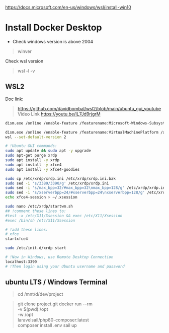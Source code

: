 https://docs.microsoft.com/en-us/windows/wsl/install-win10

# Install Docker Desktop
- Check windows version is above 2004
> winver

Check wsl version
> wsl -l -v

## WSL2
Doc link: 
> https://github.com/davidbombal/wsl2/blob/main/ubuntu_gui_youtube
Video Link
> https://youtu.be/IL7Jd9rjgrM

```sh
dism.exe /online /enable-feature /featurename:Microsoft-Windows-Subsystem-Linux /all /norestart

dism.exe /online /enable-feature /featurename:VirtualMachinePlatform /all /norestart
wsl --set-default-version 2

# !Ubuntu GUI commands:
sudo apt update && sudo apt -y upgrade
sudo apt-get purge xrdp
sudo apt install -y xrdp
sudo apt install -y xfce4
sudo apt install -y xfce4-goodies

sudo cp /etc/xrdp/xrdp.ini /etc/xrdp/xrdp.ini.bak
sudo sed -i 's/3389/3390/g' /etc/xrdp/xrdp.ini
sudo sed -i 's/max_bpp=32/#max_bpp=32\nmax_bpp=128/g' /etc/xrdp/xrdp.ini
sudo sed -i 's/xserverbpp=24/#xserverbpp=24\nxserverbpp=128/g' /etc/xrdp/xrdp.ini
echo xfce4-session > ~/.xsession

sudo nano /etc/xrdp/startwm.sh
## !comment these lines to:
#test -x /etc/X11/Xsession && exec /etc/X11/Xsession
#exec /bin/sh /etc/X11/Xsession

# !add these lines:
# xfce
startxfce4

sudo /etc/init.d/xrdp start

# !Now in Windows, use Remote Desktop Connection
localhost:3390
# !Then login using your Ubuntu username and password
```

## ubuntu LTS / Windows Terminal
> cd /mnt/d/dev/project

> git clone project.git
>docker run --rm \
    -v $(pwd):/opt \
    -w /opt \
    laravelsail/php80-composer:latest \
    composer install
> .env
> sail up
